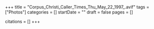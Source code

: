 +++
title = "Corpus_Christi_Caller_Times_Thu_May_22_1997_.avif"
tags = ["Photos"]
categories = []
startDate = ""
draft = false
pages = []

citations = []
+++
